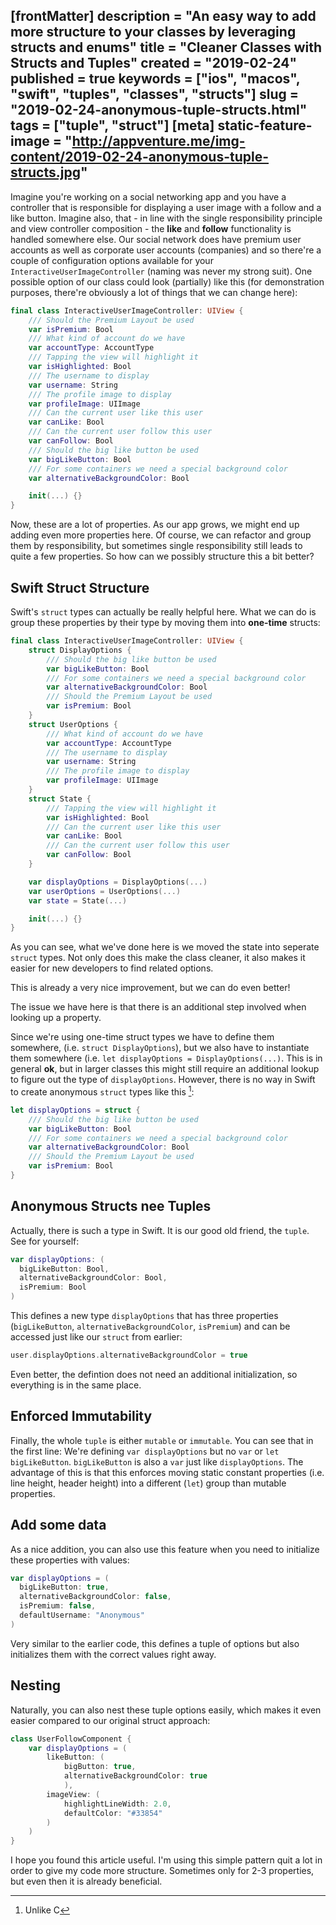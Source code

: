 [frontMatter]
description = "An easy way to add more structure to your classes by leveraging structs and enums"
title = "Cleaner Classes with Structs and Tuples"
created = "2019-02-24"
published = true
keywords = ["ios", "macos", "swift", "tuples", "classes", "structs"]
slug = "2019-02-24-anonymous-tuple-structs.html"
tags = ["tuple", "struct"]
[meta]
static-feature-image = "http://appventure.me/img-content/2019-02-24-anonymous-tuple-structs.jpg"
---

Imagine you\'re working on a social networking app and you have a
controller that is responsible for displaying a user image with a follow
and a like button. Imagine also, that - in line with the single
responsibility principle and view controller composition - the
****like**** and ****follow**** functionality is handled somewhere else.
Our social network does have premium user accounts as well as corporate
user accounts (companies) and so there\'re a couple of configuration
options available for your `InteractiveUserImageController` (naming was
never my strong suit). One possible option of our class could look
(partially) like this (for demonstration purposes, there\'re obviously a
lot of things that we can change here):

``` Swift
final class InteractiveUserImageController: UIView {
    /// Should the Premium Layout be used
    var isPremium: Bool
    /// What kind of account do we have
    var accountType: AccountType
    /// Tapping the view will highlight it
    var isHighlighted: Bool
    /// The username to display
    var username: String
    /// The profile image to display
    var profileImage: UIImage
    /// Can the current user like this user
    var canLike: Bool
    /// Can the current user follow this user
    var canFollow: Bool
    /// Should the big like button be used
    var bigLikeButton: Bool
    /// For some containers we need a special background color
    var alternativeBackgroundColor: Bool

    init(...) {}
}
```

Now, these are a lot of properties. As our app grows, we might end up
adding even more properties here. Of course, we can refactor and group
them by responsibility, but sometimes single responsibility still leads
to quite a few properties. So how can we possibly structure this a bit
better?

## Swift Struct Structure

Swift\'s `struct` types can actually be really helpful here. What we can
do is group these properties by their type by moving them into
**one-time** structs:

``` Swift
final class InteractiveUserImageController: UIView {
    struct DisplayOptions {
        /// Should the big like button be used
        var bigLikeButton: Bool
        /// For some containers we need a special background color
        var alternativeBackgroundColor: Bool
        /// Should the Premium Layout be used
        var isPremium: Bool
    }
    struct UserOptions {
        /// What kind of account do we have
        var accountType: AccountType
        /// The username to display
        var username: String
        /// The profile image to display
        var profileImage: UIImage
    }
    struct State {
        /// Tapping the view will highlight it
        var isHighlighted: Bool
        /// Can the current user like this user
        var canLike: Bool
        /// Can the current user follow this user
        var canFollow: Bool
    }

    var displayOptions = DisplayOptions(...)
    var userOptions = UserOptions(...)
    var state = State(...)

    init(...) {}
}
```

As you can see, what we\'ve done here is we moved the state into
seperate `struct` types. Not only does this make the class cleaner, it
also makes it easier for new developers to find related options.

This is already a very nice improvement, but we can do even better!

The issue we have here is that there is an additional step involved when
looking up a property.

Since we\'re using one-time struct types we have to define them
somewhere, (i.e. `struct DisplayOptions`), but we also have to
instantiate them somewhere (i.e.
`let displayOptions = DisplayOptions(...)`. This is in general **ok**,
but in larger classes this might still require an additional lookup to
figure out the type of `displayOptions`. However, there is no way in
Swift to create anonymous `struct` types like this [^1]:

``` Swift
let displayOptions = struct {
    /// Should the big like button be used
    var bigLikeButton: Bool
    /// For some containers we need a special background color
    var alternativeBackgroundColor: Bool
    /// Should the Premium Layout be used
    var isPremium: Bool
}
```

## Anonymous Structs nee Tuples

Actually, there is such a type in Swift. It is our good old friend, the
`tuple`. See for yourself:

``` Swift
var displayOptions: (
  bigLikeButton: Bool,
  alternativeBackgroundColor: Bool,
  isPremium: Bool
)
```

This defines a new type `displayOptions` that has three properties
(`bigLikeButton`, `alternativeBackgroundColor`, `isPremium`) and can be
accessed just like our `struct` from earlier:

``` Swift
user.displayOptions.alternativeBackgroundColor = true
```

Even better, the defintion does not need an additional initialization,
so everything is in the same place.

## Enforced Immutability

Finally, the whole `tuple` is either `mutable` or `immutable`. You can
see that in the first line: We\'re defining `var displayOptions` but no
`var` or `let` `bigLikeButton`. `bigLikeButton` is also a `var` just
like `displayOptions`. The advantage of this is that this enforces
moving static constant properties (i.e. line height, header height) into
a different (`let`) group than mutable properties.

## Add some data

As a nice addition, you can also use this feature when you need to
initialize these properties with values:

``` Swift
var displayOptions = (
  bigLikeButton: true,
  alternativeBackgroundColor: false,
  isPremium: false,
  defaultUsername: "Anonymous"
)
```

Very similar to the earlier code, this defines a tuple of options but
also initializes them with the correct values right away.

## Nesting

Naturally, you can also nest these tuple options easily, which makes it
even easier compared to our original struct approach:

``` Swift
class UserFollowComponent {
    var displayOptions = (
        likeButton: (
            bigButton: true,
            alternativeBackgroundColor: true
            ),
        imageView: (
            highlightLineWidth: 2.0,
            defaultColor: "#33854"
        )
    )
}
```

I hope you found this article useful. I\'m using this simple pattern
quit a lot in order to give my code more structure. Sometimes only for
2-3 properties, but even then it is already beneficial.

[^1]: Unlike C
